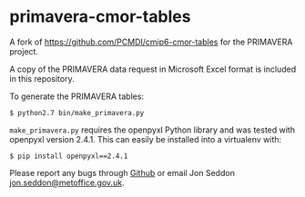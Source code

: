 # primavera-cmor-tables

A fork of https://github.com/PCMDI/cmip6-cmor-tables for the PRIMAVERA project.

A copy of the PRIMAVERA data request in Microsoft Excel format is included in
this repository.

To generate the PRIMAVERA tables:

```
$ python2.7 bin/make_primavera.py
```

`make_primavera.py` requires the openpyxl Python library and was tested with
openpyxl version 2.4.1. This can easily be installed into a virtualenv with:

```
$ pip install openpyxl==2.4.1
```

Please report any bugs through [Github](https://github.com/jonseddon/cmip6-cmor-tables)
or email Jon Seddon jon.seddon@metoffice.gov.uk.